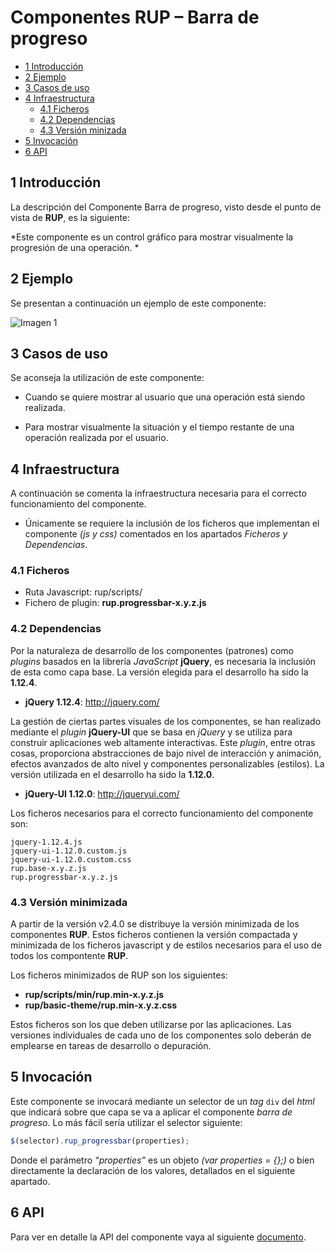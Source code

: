 #	Componentes RUP – Barra de progreso


<!-- MDTOC maxdepth:6 firsth1:1 numbering:0 flatten:0 bullets:1 updateOnSave:1 -->

- [1 Introducción](#intro)   
- [2 Ejemplo](#ejemplo)   
- [3 Casos de uso](#casos-de-uso)   
- [4 Infraestructura](#infraestructura)   
   - [4.1 Ficheros](#ficheros)   
   - [4.2 Dependencias](#dependencias)
   - [4.3 Versión minizada](#v-minimizada)   
- [5 Invocación](#invocac)   
- [6 API](#api)

<!-- /MDTOC -->


<a id="intro"></a>
## 1 Introducción
La descripción del Componente Barra de progreso, visto desde el punto de vista de **RUP**, es la siguiente:

*Este componente es un control gráfico para mostrar visualmente la progresión de una operación.
*

<a id="ejemplo"></a>
## 2 Ejemplo
Se presentan a continuación un ejemplo de este componente:

![Imagen 1](img/rup.progressBar_1.png)

<a id="casos-de-uso"></a>
## 3 Casos de uso
Se aconseja la utilización de este componente:

+	Cuando se quiere mostrar al usuario que una operación está siendo realizada.

+	Para mostrar visualmente la situación y el tiempo restante de una operación realizada por el usuario.

<a id="infraestructura"></a>
## 4 Infraestructura
A continuación se comenta la infraestructura necesaria para el correcto funcionamiento del componente.

* Únicamente se requiere la inclusión de los ficheros que implementan el componente *(js y css)* comentados en los apartados *Ficheros y Dependencias*.

<a id="ficheros"></a>
### 4.1 Ficheros

- Ruta Javascript: rup/scripts/
- Fichero de plugin: **rup.progressbar-x.y.z.js**

<a id="dependencias"></a>
### 4.2 Dependencias

Por la naturaleza de desarrollo de los componentes (patrones) como *plugins* basados en la librería *JavaScript* **jQuery**, es necesaria la inclusión de esta como capa base. La versión elegida para el desarrollo ha sido la **1.12.4**.
* **jQuery 1.12.4**: http://jquery.com/

La gestión de ciertas partes visuales de los componentes, se han realizado mediante el *plugin* **jQuery-UI** que se basa en *jQuery* y se utiliza para construir aplicaciones web altamente interactivas. Este *plugin*, entre otras cosas, proporciona abstracciones de bajo nivel de interacción y animación, efectos avanzados de alto nivel y componentes personalizables (estilos). La versión utilizada en el desarrollo ha sido la **1.12.0**.

* **jQuery-UI 1.12.0**: http://jqueryui.com/

Los ficheros necesarios para el correcto funcionamiento del componente son:

    jquery-1.12.4.js
    jquery-ui-1.12.0.custom.js
    jquery-ui-1.12.0.custom.css
    rup.base-x.y.z.js
    rup.progressbar-x.y.z.js

<a id="v-minimizada"></a>
### 4.3 Versión minimizada

A partir de la versión v2.4.0 se distribuye la versión minimizada de los componentes **RUP**. Estos ficheros contienen la versión compactada y minimizada de los ficheros javascript y de estilos necesarios para el uso de todos los compontente **RUP**.

Los ficheros minimizados de RUP son los siguientes:
* **rup/scripts/min/rup.min-x.y.z.js**
* **rup/basic-theme/rup.min-x.y.z.css**

Estos ficheros son los que deben utilizarse por las aplicaciones. Las versiones individuales de cada uno de los componentes solo deberán de emplearse en tareas de desarrollo o depuración.

<a id="invocac"></a>
##	5 Invocación

Este componente se invocará mediante un selector de un *tag* `div` del *html* que indicará sobre que capa se va a aplicar el componente *barra de progreso*. Lo más fácil sería utilizar el selector siguiente:
```javascript
$(selector).rup_progressbar(properties);
```

Donde el parámetro *“properties”* es un objeto *(var properties = {};)* o bien directamente la declaración de los valores, detallados en el siguiente apartado.

<a id="api"></a>
## 6 API

Para ver en detalle la API del componente vaya al siguiente [documento](../api/rup.progressbar.md).
